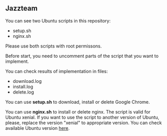## Jazzteam

You can see two Ubuntu scripts in this repository:
- setup.sh
- nginx.sh

Please use both scripts with root permissons.

Before start, you need to uncomment parts of the script that you want to implement.

You can check results of implementation in files:
- download.log
- install.log
- delete.log

You can use **setup.sh** to download, install or delete Google Chrome.

You can use **nginx.sh** to install or delete nginx.
The script is valid for Ubuntu xenial. If you want to use the script to another version of Ubuntu, please, replace the version "xenial" to appropriate version.
You can check available Ubuntu version [here](https://nginx.org/ru/linux_packages.html).

